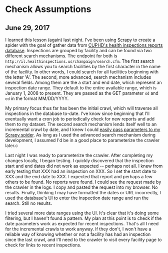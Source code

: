 # Check Assumptions
## June 29, 2017

I learned this lesson (again) last night. I've been using [Scrapy](https://github.com/scrapy/scrapy) to create a spider with the goal of gather data from [CUPHD's health inspections reports database](http://www.c-uphd.org/food-inspection-reports.html). Inspections are grouped by facility and can be found via two different search mechanisms. The endpoint for both is `http://il.healthinspections.us/champaign/search.cfm`. The first search mechanism allows you to search facilities by the first character in the name of the facility. In other words, I could search for all facilities beginning with the letter 'A'. The second, more advanced, search mechanism includes several fields. Among them are the a start and end date, which represent an inspection date range. They default to the entire available range, which is January 1, 2008 to present. They are passed as the GET parameter `sd` and `ed` in the format MM/DD/YYYY.

My primary focus thus far has been the initial crawl, which will traverse all inspections in the database to-date. I've know since beginning that I'll eventually want a cron job to periodically check for new reports and add them to my dataset. The second search mechanism lends itself well to an incremental crawl by date, and I knew I could [easily pass parameters to my Scrapy spider](). As long as I used the advanced search mechanism during development, I assumed I'd be in a good place to parameterize the crawler later.c

Last night I was ready to parameterize the crawler. After completing my changes locally, I began testing. I quickly discovered that the inspection start and end dates did not work as expected -- perhaps not all. I knew from early testing that XXX had an inspection on XXX. So I set the start date to XXX and the end date to XXX. I expected that report and perhaps a few others to be found. No reports were found. I could see the request made by the crawler in the logs. I copy and pasted the request into my browser. No results. Finally, thinking I may have formatted the dates or URL incorrectly, I used the database's UI to enter the inspection date range and run the search. Still no results.

I tried several more date ranges using the UI. It's clear that it's doing some filtering, but I haven't found a pattern. My plan at this point is to check if the date parameters work as expected for recent inspections. That's all I need for the incremental crawls to work anyway. If they don't, I won't have a reliable way of knowing whether or not a facility has had an inspection since the last crawl, and I'll need to the crawler to visit every facility page to check for links to recent inspections.